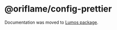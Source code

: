 # @oriflame/config-prettier

Documentation was moved to
[Lumos package](https://github.com/Oriflame/lumos/tree/master/packages/lumos).
